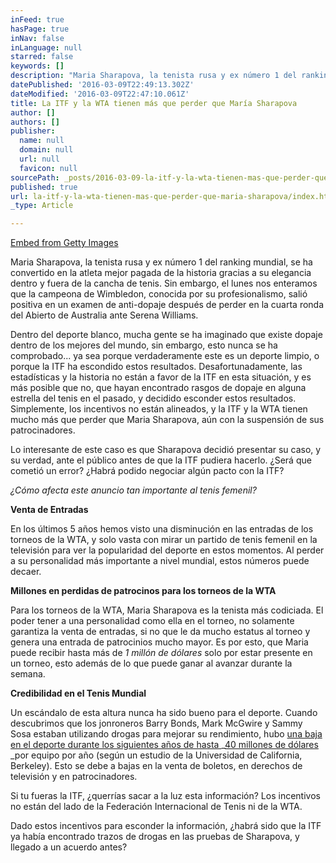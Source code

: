 ```yaml
---
inFeed: true
hasPage: true
inNav: false
inLanguage: null
starred: false
keywords: []
description: "Maria Sharapova, la tenista rusa y ex número 1 del ranking mundial, se ha convertido en la atleta mejor pagada de la historia gracias a su elegancia dentro y fuera de la cancha de tenis. Sin embargo, el lunes nos enteramos que la campeona de Wimbledon, conocida por su profesionalismo, salió positiva en un examen de anti-dopaje después de perder en la cuarta ronda del Abierto de Australia ante Serena Williams.\_"
datePublished: '2016-03-09T22:49:13.302Z'
dateModified: '2016-03-09T22:47:10.061Z'
title: La ITF y la WTA tienen más que perder que María Sharapova
author: []
authors: []
publisher:
  name: null
  domain: null
  url: null
  favicon: null
sourcePath: _posts/2016-03-09-la-itf-y-la-wta-tienen-mas-que-perder-que-maria-sharapova.md
published: true
url: la-itf-y-la-wta-tienen-mas-que-perder-que-maria-sharapova/index.html
_type: Article

---
```

[Embed from Getty Images][0]

Maria Sharapova, la tenista rusa y ex número 1 del ranking mundial, se ha convertido en la atleta mejor pagada de la historia gracias a su elegancia dentro y fuera de la cancha de tenis. Sin embargo, el lunes nos enteramos que la campeona de Wimbledon, conocida por su profesionalismo, salió positiva en un examen de anti-dopaje después de perder en la cuarta ronda del Abierto de Australia ante Serena Williams. 

Dentro del deporte blanco, mucha gente se ha imaginado que existe dopaje dentro de los mejores del mundo, sin embargo, esto nunca se ha comprobado... ya sea porque verdaderamente este es un deporte limpio, o porque la ITF ha escondido estos resultados. Desafortunadamente, las estadísticas y la historia no están a favor de la ITF en esta situación, y es más posible que no, que hayan encontrado rasgos de dopaje en alguna estrella del tenis en el pasado, y decidido esconder estos resultados. Simplemente, los incentivos no están alineados, y la ITF y la WTA tienen mucho más que perder que Maria Sharapova, aún con la suspensión de sus patrocinadores. 

Lo interesante de este caso es que Sharapova decidió presentar su caso, y su verdad, ante el público antes de que la ITF pudiera hacerlo. ¿Será que cometió un error? ¿Habrá podido negociar algún pacto con la ITF?

_¿Cómo afecta este anuncio tan importante al tenis femenil?_

**Venta de Entradas**

En los últimos 5 años hemos visto una disminución en las entradas de los torneos de la WTA, y solo vasta con mirar un partido de tenis femenil en la televisión para ver la popularidad del deporte en estos momentos. Al perder a su personalidad más importante a nivel mundial, estos números puede decaer. 

**Millones en perdidas de patrocinos para los torneos de la WTA**

Para los torneos de la WTA, Maria Sharapova es la tenista más codiciada. El poder tener a una personalidad como ella en el torneo, no solamente garantiza la venta de entradas, si no que le da mucho estatus al torneo y genera una entrada de patrocinios mucho mayor. Es por esto, que Maria puede recibir hasta más de _1 millón de dólares_ solo por estar presente en un torneo, esto además de lo que puede ganar al avanzar durante la semana. 

**Credibilidad en el Tenis Mundial**

Un escándalo de esta altura nunca ha sido bueno para el deporte. Cuando descubrimos que los jonroneros Barry Bonds, Mark McGwire y Sammy Sosa estaban utilizando drogas para mejorar su rendimiento, hubo [una baja en el deporte durante los siguientes años de hasta ][1]_[40 millones de dólares ][1]_por equipo por año (según un estudio de la Universidad de California, Berkeley). Esto se debe a bajas en la venta de boletos, en derechos de televisión y en patrocinadores. 

Si tu fueras la ITF, ¿querrías sacar a la luz esta información? Los incentivos no están del lado de la Federación Internacional de Tenis ni de la WTA. 

Dado estos incentivos para esconder la información, ¿habrá sido que la ITF ya había encontrado trazos de drogas en las pruebas de Sharapova, y llegado a un acuerdo antes?

[0]: http://www.gettyimages.com/detail/514250876
[1]: http://faculty.haas.berkeley.edu/rjmorgan/mba211/steroids%20and%20major%20league%20baseball.pdf